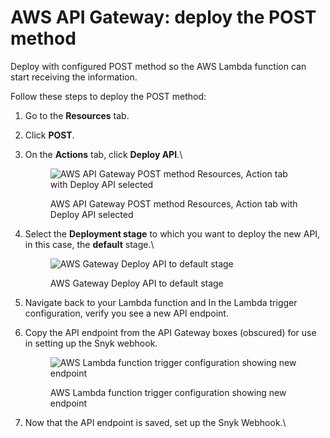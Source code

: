 # AWS API Gateway: deploy the POST method

Deploy with configured POST method so the AWS Lambda function can start receiving the information.

Follow these steps to deploy the POST method:

1. Go to the **Resources** tab.
2. Click **POST**.
3.  On the **Actions** tab, click **Deploy API**.\\

    <figure><img src="https://lh3.googleusercontent.com/MVnbbBF4_quh1tD-sWln5t7RdNn6kui43IRi_KHshS-jKEDVkFmsf9IpAI7Ly1Eo6ZPLnVx3WTZJ13qJdTKPWm9vr2FU1ERamyAo7N1-687QeGswSozAvB9eo8oyafqCdoDxt4nlGSDZBoyh2zf6ONWZDnN656UyodXV07glWvxCfBlkfPf7Sz8HLg" alt="AWS API Gateway POST method Resources, Action tab with Deploy API selected"><figcaption><p>AWS API Gateway POST method Resources, Action tab with Deploy API selected</p></figcaption></figure>
4.  Select the **Deployment stage** to which you want to deploy the new API, in this case, the **default** stage.\\

    <figure><img src="https://lh6.googleusercontent.com/xiLxfQ4yO5vb39TKW84JQe8X05sZ01stYMXtY9H8w-V2vad54nEtBI94mYQBUnGGMrmp0aEiMrn5OA9xtDnqH3BjS1UyrE0Bxsx6-Oui3XW5vxi15x0AN-rMZCWHgi2NEhNxOc-PkYbpFCJLn6n88wfDetGwi19ka0ZojM2cNLyEjeGPugScFtAcww" alt="AWS Gateway Deploy API to default stage"><figcaption><p>AWS Gateway Deploy API to default stage</p></figcaption></figure>
5. Navigate back to your Lambda function and In the Lambda trigger configuration, verify you see a new API endpoint.
6.  Copy the API endpoint from the API Gateway boxes (obscured) for use in setting up the Snyk webhook.

    <figure><img src="https://lh4.googleusercontent.com/EOoL3PCnKMj0HI6jkRdVsE44DwAcnFN8M8jM3Obp_FA5AXTryIHTMtGn66LlSTquVfH__0wVfjKV5bUTCxwgJzClgcdPqFTrtaq57NCd-eKBoSgFFHN49Fdqw8OsBLQai5pFsGQwGhcNpqIeto4fmXozicUeJ2A25wkh81HVmxrQH53IS-oEZZTlmQ" alt="AWS Lambda function trigger configuration showing new endpoint"><figcaption><p>AWS Lambda function trigger configuration showing new endpoint</p></figcaption></figure>
7. Now that the API endpoint is saved, set up the Snyk Webhook.\\
